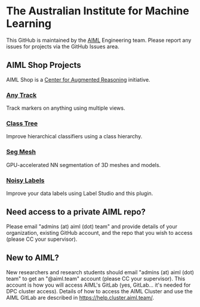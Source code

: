 The Australian Institute for Machine Learning
========================

This GitHub is maintained by the [AIML](https://www.adelaide.edu.au/aiml/) Engineering team. Please report any issues for projects via the GitHub Issues area.

## AIML Shop Projects

AIML Shop is a [Center for Augmented Reasoning](https://www.adelaide.edu.au/aiml/car) initiative.

### [Any Track](https://github.com/aiml-au/anytrack)

Track markers on anything using multiple views.

### [Class Tree](https://github.com/aiml-au/classtree)

Improve hierarchical classifiers using a class hierarchy.

### [Seg Mesh](https://github.com/aiml-au/segmesh)

GPU-accelerated NN segmentation of 3D meshes and models.

### [Noisy Labels](https://github.com/aiml-au/noisylabels)

Improve your data labels using Label Studio and this plugin.

## Need access to a private AIML repo?

Please email "admins (at) aiml (dot) team" and provide details of your organization, existing GitHub account, and the repo that you wish to access (please CC your supervisor).

## New to AIML?

New researchers and research students should email "admins (at) aiml (dot) team" to get an "@aiml.team" account (please CC your supervisor). This account is how you will access AIML's GitLab (yes, GitLab... it's needed for DPC cluster access). Details of how to access the AIML Cluster and use the AIML GitLab are described in <https://help.cluster.aiml.team/>.
